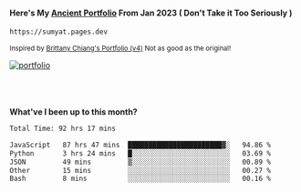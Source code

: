 #### Here's My [Ancient Portfolio](https://sumyat.pages.dev) From Jan 2023 ( Don't Take it Too Seriously ) 
````bash
https://sumyat.pages.dev 
````

<sub>Inspired by [Brittany Chiang's Portfolio (v4)](https://v4.brittanychiang.com/) Not as good as the original!</sub>


<a href='https://sumyat.pages.dev/'>
    <img src='https://github.com/sumyat-aung/sumyat-aung/assets/108873224/c9b4f2be-c585-4dd3-84e1-692c3854a6d8' alt='portfolio' align='center' />
</a>


<br />
<br />


<br />
<br />

**What've I been up to this month?**

<!--START_SECTION:waka-->

```txt
Total Time: 92 hrs 17 mins

JavaScript   87 hrs 47 mins  ███████████████████████▓░   94.86 %
Python       3 hrs 24 mins   █░░░░░░░░░░░░░░░░░░░░░░░░   03.69 %
JSON         49 mins         ▒░░░░░░░░░░░░░░░░░░░░░░░░   00.89 %
Other        15 mins         ░░░░░░░░░░░░░░░░░░░░░░░░░   00.27 %
Bash         8 mins          ░░░░░░░░░░░░░░░░░░░░░░░░░   00.16 %
```

<!--END_SECTION:waka-->




